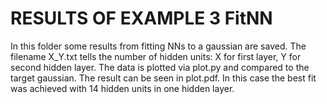 # RESULTS OF EXAMPLE 3 FitNN

In this folder some results from fitting NNs to a gaussian are saved.
The filename X_Y.txt tells the number of hidden units: X for first layer, 
Y for second hidden layer. The data is plotted via plot.py and compared to 
the target gaussian. The result can be seen in plot.pdf.
In this case the best fit was achieved with 14 hidden units in one hidden layer.
